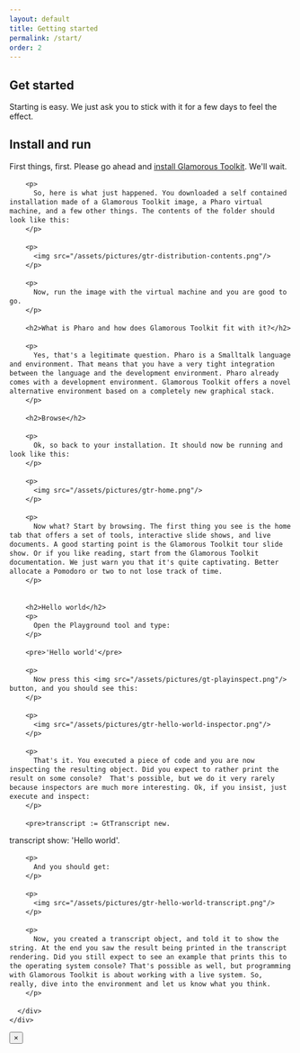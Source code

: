 ```yaml
---
layout: default
title: Getting started
permalink: /start/
order: 2
---
```


<section id="components">
  <div class="container">
    <div class="row">
      <div class="col-lg-8 offset-lg-2">
        <div class="jumbotron">
          <h1>Get started</h1>
          <p class="lead">Starting is easy. We just ask you to stick with it for a few days to feel the effect.</p>
        </div>
      </div>
    </div>
    <div class="row">
      <div class="col-lg-8 offset-lg-2">
        <h2>Install and run</h2>
        <p>
          First things, first. Please go ahead and <a href="/install" class="btn btn-lg btn-default">install Glamorous Toolkit</a>. We'll wait.
        </p>

        <p>
          So, here is what just happened. You downloaded a self contained installation made of a Glamorous Toolkit image, a Pharo virtual machine, and a few other things. The contents of the folder should look like this:
        </p>

        <p>
          <img src="/assets/pictures/gtr-distribution-contents.png"/>
        </p>

        <p>
          Now, run the image with the virtual machine and you are good to go.
        </p>

        <h2>What is Pharo and how does Glamorous Toolkit fit with it?</h2>

        <p>
          Yes, that's a legitimate question. Pharo is a Smalltalk language and environment. That means that you have a very tight integration between the language and the development environment. Pharo already comes with a development environment. Glamorous Toolkit offers a novel alternative environment based on a completely new graphical stack.
        </p>

        <h2>Browse</h2>

        <p>
          Ok, so back to your installation. It should now be running and look like this:
        </p>

        <p>
          <img src="/assets/pictures/gtr-home.png"/>
        </p>

        <p>
          Now what? Start by browsing. The first thing you see is the home tab that offers a set of tools, interactive slide shows, and live documents. A good starting point is the Glamorous Toolkit tour slide show. Or if you like reading, start from the Glamorous Toolkit documentation. We just warn you that it's quite captivating. Better allocate a Pomodoro or two to not lose track of time.
        </p>


        <h2>Hello world</h2>
        <p>
          Open the Playground tool and type:
        </p>

        <pre>'Hello world'</pre>

        <p>
          Now press this <img src="/assets/pictures/gt-playinspect.png"/> button, and you should see this:
        </p>

        <p>
          <img src="/assets/pictures/gtr-hello-world-inspector.png"/>
        </p>

        <p>
          That's it. You executed a piece of code and you are now inspecting the resulting object. Did you expect to rather print the result on some console?  That's possible, but we do it very rarely because inspectors are much more interesting. Ok, if you insist, just execute and inspect:
        </p>

        <pre>transcript := GtTranscript new.
transcript show: 'Hello world'.</pre>

        <p>
          And you should get:
        </p>

        <p>
          <img src="/assets/pictures/gtr-hello-world-transcript.png"/>
        </p>

        <p>
          Now, you created a transcript object, and told it to show the string. At the end you saw the result being printed in the transcript rendering. Did you still expect to see an example that prints this to the operating system console? That's possible as well, but programming with Glamorous Toolkit is about working with a live system. So, really, dive into the environment and let us know what you think.
        </p>

      </div>
    </div>
  </div>

  <div class="modal fade" id="expandedModal" tabindex="-1" role="dialog" aria-labelledby="galleryModalCenterTitle" aria-hidden="true">
    <div class="modal-dialog modal-dialog-centered modal-lg" role="document">
      <div class="modal-content">
        <div class="modal-header">
          <button type="button" class="close" data-dismiss="modal" aria-label="Close">
          <span aria-hidden="true">&times;</span>
          </button>
        </div>
        <div class="modal-body">
        </div>
        <div class="modal-footer">
          <div class="caption">
            <p></p>
          </div>
        </div>
      </div>
    </div>
  </div>

</section>